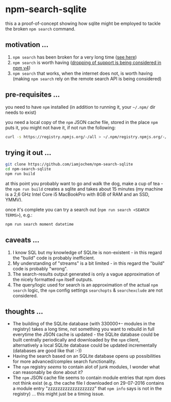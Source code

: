 # npm-search-sqlite

this a a proof-of-concept showing how sqlite might be employed to tackle the broken `npm search` command.

## motivation ...

1. `npm search` has been broken for a very long time ([see here](https://github.com/npm/npm/issues/6016))
2. `npm search` is worth having ([dropping of support is being considered in npm v4](https://github.com/npm/npm/issues/11035))
3. `npm search` that works, when the internet does not, is worth having (making `npm search` rely on the remote search API is being considered)

## pre-requisites ...

you need to have `npm` installed (in addition to running it, your `~/.npm/` dir needs to exist)

you need a local copy of the `npm` JSON cache file, stored in the place `npm` puts it,
you might not have it, if not run the following:

```sh
curl -s https://registry.npmjs.org/-/all > ~/.npm/registry.npmjs.org/-/all/.cache.json
```

## trying it out ...

```sh
git clone https://github.com/iamjochem/npm-search-sqlite
cd npm-search-sqlite
npm run build
```

at this point you probably want to go and walk the dog, make a cup of tea - the `npm run build` creates a sqlite and takes about 15 minutes (my machine is a 2,6 GHz Intel Core i5 MacBookPro with 8GB of RAM and an SSD, YMMV).

once it's complete you can try a search out (`npm run search <SEARCH TERMS>`), e.g.:

```sh
npm run search moment datetime
```

## caveats ...

1. I know SQL but my knowledge of SQLite is non-existent - in this regard the "build" code is probably inefficient.
2. My understanding of "streams" is a bit limited - in this regard the "build" code is probably "wrong".
3. The search-results output generated is only a vague approximation of the nicely formatted `npm` itself outputs.
4. The query/logic used for search is an approximation of the actual `npm search` logic, the `npm` config settings `searchopts` & `searchexclude` are not considered. 

## thoughts ...

- The building of the SQLite database (with 330000+- modules in the registry) takes a long time, not something you want to rebuild in full everytime the JSON cache is updated - the SQLite database could be built centrally periodically and downloaded by the `npm` client, alternatively a local SQLite database could be updated incrementally (databases are good like that :-))
- Having the search based on an SQLite database opens up possibilities for more advanced/complex search functionality.
- The `npm` registry *seems* to contain alot of junk modules, I wonder what can reasonably be done about it?
- The `npm` JSON cache file seems to contain module entries that npm does not think exist (e.g. the cache file I downloaded on 29-07-2016 contains a module entry "zzzzzzzzzzzzzzzzzzz" that `npm info` says is not in the registry) ... this might just be a timing issue.

